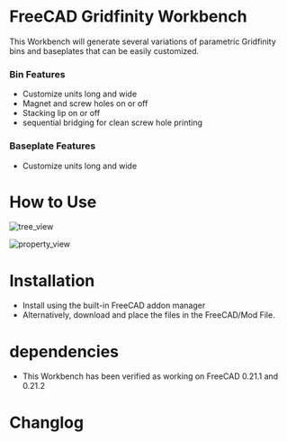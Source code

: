 # FreeCAD Gridfinity Workbench
This Workbench will generate several variations of parametric Gridfinity bins and baseplates that can be easily customized. 

### Bin Features
- Customize units long and wide
- Magnet and screw holes on or off
- Stacking lip on or off
- sequential bridging for clean screw hole printing

### Baseplate Features
- Customize units long and wide

# How to Use

![tree_view](https://github.com/Stu142/FreeCAD-Gridfinity-Workbench/Assets/Images/tree_view.png)

![property_view](https://github.com/Stu142/FreeCAD-Gridfinity-Workbench/Assets/Images/property_view.png)

# Installation
- Install using the built-in FreeCAD addon manager 
- Alternatively, download and place the files in the FreeCAD/Mod File. 

# dependencies
- This Workbench has been verified as working on FreeCAD 0.21.1 and 0.21.2

# Changlog




